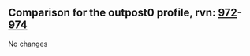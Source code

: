 ## Comparison for the outpost0 profile, rvn: [972](https://github.com/PRO100KatYT/FortniteProfileRevisions/tree/main/profiles/outpost0/972%20outpost0.json)-[974](https://github.com/PRO100KatYT/FortniteProfileRevisions/tree/main/profiles/outpost0/974%20outpost0.json)

No changes
